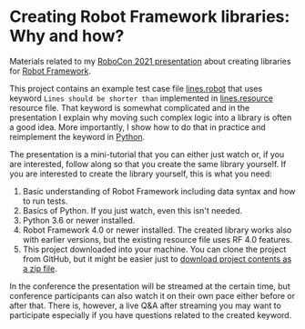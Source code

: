 # Creating Robot Framework libraries: Why and how?

Materials related to my [RoboCon 2021 presentation](https://robocon.io/#creating-robot-framework-libraries:-why-and-how)
about creating libraries for [Robot Framework](https://robotframework.org).

This project contains an example test case file [lines.robot](lines.robot)
that uses keyword `Lines should be shorter than` implemented in 
[lines.resource](lines.resource) resource file. That keyword is somewhat
complicated and in the presentation I explain why moving such complex logic
into a library  is often a good idea. More importantly, I show how to do that
in practice and  reimplement the keyword in [Python](https://python.org).

The presentation is a mini-tutorial that you can either just watch or, if you
are interested, follow along so that you create the same library yourself.
If you are interested to create the library yourself, this is what you need:

1. Basic understanding of Robot Framework including data syntax and how to run tests.
2. Basics of Python. If you just watch, even this isn't needed.
3. Python 3.6 or newer installed.
4. Robot Framework 4.0 or newer installed. The created library works also with
   earlier versions, but the existing resource file uses RF 4.0 features.
5. This project downloaded into your machine. You can clone the project from GitHub,
   but it might be easier just to [download project contents as a zip file](
   https://github.com/pekkaklarck/robot-libraries-why-and-how/archive/main.zip).

In the conference the presentation will be streamed at the certain time, but
conference participants can also watch it on their own pace either before or
after that. There is, however, a live Q&A after streaming you may want to
participate especially if you have questions related to the created keyword.
